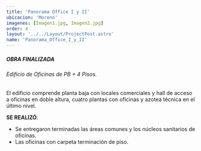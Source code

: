 ```yaml
---
title: 'Panorama Office I y II'
ubicacion: 'Moreno'
imagenes: [Imagen1.jpg, Imagen2.jpg]
order: 4
layout: '../../Layout/ProjectPost.astro'
name: 'Panorama_Office_I_y_II'
---
```


##### **OBRA FINALIZADA**
###### Edificio de Oficinas de PB + 4 Pisos.

El edificio comprende planta baja con locales comerciales y hall de acceso a oficinas en doble altura, cuatro plantas con oficinas y azotea técnica en el último nivel.

**SE REALIZÓ**:
- Se entregaron terminadas las áreas comunes y los núcleos sanitarios de oficinas.
- Las oficinas con carpeta terminación de piso.
